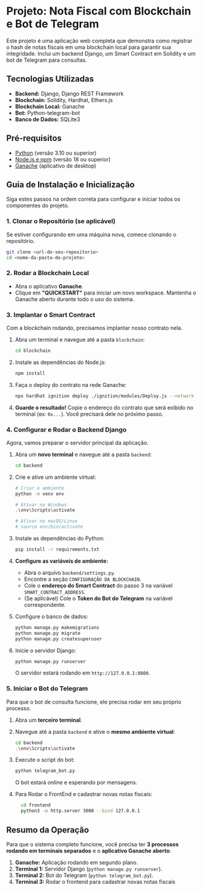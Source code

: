 # Projeto: Nota Fiscal com Blockchain e Bot de Telegram

Este projeto é uma aplicação web completa que demonstra como registrar o hash de notas fiscais em uma blockchain local para garantir sua integridade. Inclui um backend Django, um Smart Contract em Solidity e um bot de Telegram para consultas.

## Tecnologias Utilizadas

* **Backend:** Django, Django REST Framework
* **Blockchain:** Solidity, Hardhat, Ethers.js
* **Blockchain Local:** Ganache
* **Bot:** Python-telegram-bot
* **Banco de Dados:** SQLite3

## Pré-requisitos

* [Python](https://www.python.org/downloads/) (versão 3.10 ou superior)
* [Node.js e npm](https://nodejs.org/en/) (versão 18 ou superior)
* [Ganache](https://trufflesuite.com/ganache/) (aplicativo de desktop)

## Guia de Instalação e Inicialização

Siga estes passos na ordem correta para configurar e iniciar todos os componentes do projeto.

### 1. Clonar o Repositório (se aplicável)

Se estiver configurando em uma máquina nova, comece clonando o repositório.
```bash
git clone <url-do-seu-repositorio>
cd <nome-da-pasta-do-projeto>
```

### 2. Rodar a Blockchain Local

* Abra o aplicativo **Ganache**.
* Clique em **"QUICKSTART"** para iniciar um novo workspace. Mantenha o Ganache aberto durante todo o uso do sistema.

### 3. Implantar o Smart Contract

Com a blockchain rodando, precisamos implantar nosso contrato nela.

1.  Abra um terminal e navegue até a pasta `blockchain`:
    ```bash
    cd blockchain
    ```

2.  Instale as dependências do Node.js:
    ```bash
    npm install
    ```

3.  Faça o deploy do contrato na rede Ganache:
    ```bash
    npx hardhat ignition deploy ./ignition/modules/Deploy.js --network ganache
    ```

4.  **Guarde o resultado!** Copie o endereço do contrato que será exibido no terminal (ex: `0x...`). Você precisará dele no próximo passo.

### 4. Configurar e Rodar o Backend Django

Agora, vamos preparar o servidor principal da aplicação.

1.  Abra um **novo terminal** e navegue até a pasta `backend`:
    ```bash
    cd backend
    ```

2.  Crie e ative um ambiente virtual:
    ```bash
    # Criar o ambiente
    python -m venv env

    # Ativar no Windows
    .\env\Scripts\activate

    # Ativar no macOS/Linux
    # source env/bin/activate
    ```

3.  Instale as dependências do Python:
    ```bash
    pip install -r requirements.txt
    ```

4.  **Configure as variáveis de ambiente:**
    * Abra o arquivo `backend/settings.py`.
    * Encontre a seção `CONFIGURAÇÃO DA BLOCKCHAIN`.
    * Cole o **endereço do Smart Contract** do passo 3 na variável `SMART_CONTRACT_ADDRESS`.
    * (Se aplicável) Cole o **Token do Bot do Telegram** na variável correspondente.

5.  Configure o banco de dados:
    ```bash
    python manage.py makemigrations
    python manage.py migrate
    python manage.py createsuperuser
    ```

6.  Inicie o servidor Django:
    ```bash
    python manage.py runserver
    ```
    O servidor estará rodando em `http://127.0.0.1:8000`.

### 5. Iniciar o Bot do Telegram

Para que o bot de consulta funcione, ele precisa rodar em seu próprio processo.

1.  Abra um **terceiro terminal**.
2.  Navegue até a pasta `backend` e ative o **mesmo ambiente virtual**:
    ```bash
    cd backend
    .\env\Scripts\activate
    ```

3.  Execute o script do bot:
    ```bash
    python telegram_bot.py
    ```
    O bot estará online e esperando por mensagens.

7. Para Rodar o FrontEnd e cadastrar novas notas fiscais:
    ```bash
      cd frontend
      python3 -m http.server 3000 --bind 127.0.0.1 
    ```
## Resumo da Operação

Para que o sistema completo funcione, você precisa ter **3 processos rodando em terminais separados** e o **aplicativo Ganache aberto**:

1.  **Ganache:** Aplicação rodando em segundo plano.
2.  **Terminal 1:** Servidor Django (`python manage.py runserver`).
3.  **Terminal 2:** Bot do Telegram (`python telegram_bot.py`).
4.  **Terminal 3:** Rodar o frontend para cadastrar novas notas fiscais
